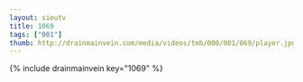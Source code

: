 ```yaml
--- 
layout: sieutv
title: 1069
tags: ["001"]
thumb: http://drainmainvein.com/media/videos/tmb/000/001/069/player.jpg
---
```

{% include drainmainvein key="1069" %} 

